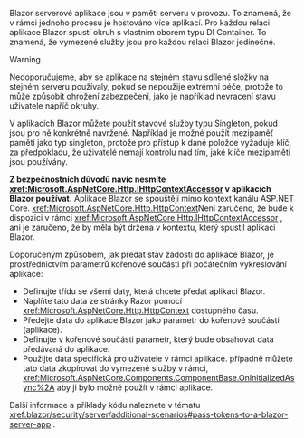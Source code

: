 Blazor serverové aplikace jsou v paměti serveru v provozu. To znamená, že v rámci jednoho procesu je hostováno více aplikací. Pro každou relaci aplikace Blazor spustí okruh s vlastním oborem typu DI Container. To znamená, že vymezené služby jsou pro každou relaci Blazor jedinečné.

> [!WARNING]
> Nedoporučujeme, aby se aplikace na stejném stavu sdílené složky na stejném serveru používaly, pokud se nepoužije extrémní péče, protože to může způsobit ohrožení zabezpečení, jako je například nevracení stavu uživatele napříč okruhy.

V aplikacích Blazor můžete použít stavové služby typu Singleton, pokud jsou pro ně konkrétně navržené. Například je možné použít mezipaměť paměti jako typ singleton, protože pro přístup k dané položce vyžaduje klíč, za předpokladu, že uživatelé nemají kontrolu nad tím, jaké klíče mezipaměti jsou používány.

**Z bezpečnostních důvodů navíc nesmíte <xref:Microsoft.AspNetCore.Http.IHttpContextAccessor> v aplikacích Blazor používat.** Aplikace Blazor se spouštějí mimo kontext kanálu ASP.NET Core. <xref:Microsoft.AspNetCore.Http.HttpContext>Není zaručeno, že bude k dispozici v rámci <xref:Microsoft.AspNetCore.Http.IHttpContextAccessor> , ani je zaručeno, že by měla být držena v kontextu, který spustil aplikaci Blazor.

Doporučeným způsobem, jak předat stav žádosti do aplikace Blazor, je prostřednictvím parametrů kořenové součásti při počátečním vykreslování aplikace:

* Definujte třídu se všemi daty, která chcete předat aplikaci Blazor.
* Naplňte tato data ze stránky Razor pomocí <xref:Microsoft.AspNetCore.Http.HttpContext> dostupného času.
* Předejte data do aplikace Blazor jako parametr do kořenové součásti (aplikace).
* Definujte v kořenové součásti parametr, který bude obsahovat data předávaná do aplikace.
* Použijte data specifická pro uživatele v rámci aplikace. případně můžete tato data zkopírovat do vymezené služby v rámci, <xref:Microsoft.AspNetCore.Components.ComponentBase.OnInitializedAsync%2A> aby ji bylo možné použít v rámci aplikace.

Další informace a příklady kódu naleznete v tématu <xref:blazor/security/server/additional-scenarios#pass-tokens-to-a-blazor-server-app> .

